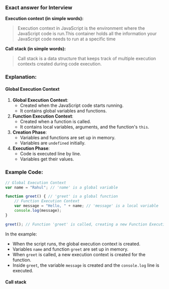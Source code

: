 ###  Exact answer for Interview

**Execution context (in simple words):**
> Execution context in JavaScript is the environment where the JavaScript code is run.This container holds all the information your JavaScript code needs to run at a specific time

**Call stack (in simple words):**
> Call stack is a data structure that keeps track of multiple execution contexts created during code execution.

### Explanation:
#### Global Execution Context

1. **Global Execution Context**:
    - Created when the JavaScript code starts running.
    - It contains global variables and functions.
2. **Function Execution Context**:
    - Created when a function is called.
    - It contains local variables, arguments, and the function's `this`.
3. **Creation Phase**:
    - Variables and functions are set up in memory.
    - Variables are `undefined` initially.
4. **Execution Phase**:
    - Code is executed line by line.
    - Variables get their values.

### Example Code:
```javascript
// Global Execution Context
var name = "Rahul"; // 'name' is a global variable

function greet() { // 'greet' is a global function
    // Function Execution Context
    var message = "Hello, " + name; // 'message' is a local variable
    console.log(message);
}

greet(); // Function 'greet' is called, creating a new Function Execution Context
```

In the example:
- When the script runs, the global execution context is created.
- Variables `name` and function `greet` are set up in memory.
- When `greet` is called, a new execution context is created for the function.
- Inside `greet`, the variable `message` is created and the `console.log` line is executed.

#### Call stack
